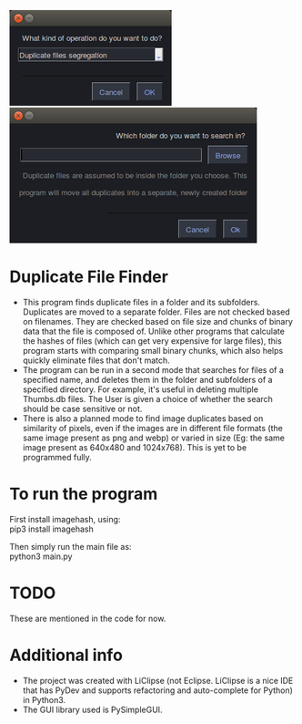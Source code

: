 ![Alt text](images/initialScreen.png?raw=true "Main menu")  
![Alt text](images/folderChoice.png?raw=true "Choosing the folder")  
  
# Duplicate File Finder  
* This program finds duplicate files in a folder and its subfolders. Duplicates are moved to a separate folder. Files are not checked based on filenames. They are checked based on file size and chunks of binary data that the file is composed of. Unlike other programs that calculate the hashes of files (which can get very expensive for large files), this program starts with comparing small binary chunks, which also helps quickly eliminate files that don't match.
* The program can be run in a second mode that searches for files of a specified name, and deletes them in the folder and subfolders of a specified directory. For example, it's useful in deleting multiple Thumbs.db files. The User is given a choice of whether the search should be case sensitive or not.
* There is also a planned mode to find image duplicates based on similarity of pixels, even if the images are in different file formats (the same image present as png and webp) or varied in size (Eg: the same image present as 640x480 and 1024x768). This is yet to be programmed fully.

    
# To run the program  
First install imagehash, using:  
pip3 install imagehash  
  
Then simply run the main file as:  
python3 main.py  
  
# TODO
These are mentioned in the code for now.

# Additional info
* The project was created with LiClipse (not Eclipse. LiClipse is a nice IDE that has PyDev and supports refactoring and auto-complete for Python) in Python3.
* The GUI library used is PySimpleGUI.
  
  
